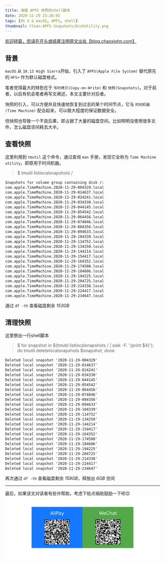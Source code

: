 ```yaml
---
title: 清理 APFS 快照的shell脚本
date: 2020-11-29 23:26:03
tags: [OS X & macOS, APFS, shell]
thumbnail: Clean-APFS-Snapshots/DiskUtility.png
---
```


[欢迎转载，但请在开头或结尾注明原文出处【blog.chaosjohn.com】](https://blog.chaosjohn.com/Clean-APFS-Snapshots.html)

## 背景
`macOS` 从 `10.13 High Sierra`开始，引入了 `APFS(Apple File System)` 替代原先的 `HFS+` 作为默认磁盘格式。

笔者觉得最大的特色在于 `写时拷贝(Copy-on-Write)` 和 `快照(Snapshots)`。对于前者，以后有机会笔者再写文阐述，本文主要针对后者。

快照的引入，可以方便并且快速地恢复到过去的某个时间节点，它与 `时间机器(Time Machine)` 配合起来，可以极大程度的保证数据安全。

但快照也导致一个不良后果，即占据了大量的磁盘空间。比如明明没使用很多文件，怎么磁盘空间耗去大半。

## 查看快照
这里利用到 `tmutil` 这个命令，通过查询 `man` 手册，发现它全称为 `Time Machine utility`，即原用于时间机器。

>$ tmutil listlocalsnapshots /

```
Snapshots for volume group containing disk /:
com.apple.TimeMachine.2020-11-29-004329.local
com.apple.TimeMachine.2020-11-29-014637.local
com.apple.TimeMachine.2020-11-29-024241.local
com.apple.TimeMachine.2020-11-29-034330.local
com.apple.TimeMachine.2020-11-29-044145.local
com.apple.TimeMachine.2020-11-29-054542.local
com.apple.TimeMachine.2020-11-29-064456.local
com.apple.TimeMachine.2020-11-29-074846.local
com.apple.TimeMachine.2020-11-29-084356.local
com.apple.TimeMachine.2020-11-29-094633.local
com.apple.TimeMachine.2020-11-29-104339.local
com.apple.TimeMachine.2020-11-29-114752.local
com.apple.TimeMachine.2020-11-29-134250.local
com.apple.TimeMachine.2020-11-29-144214.local
com.apple.TimeMachine.2020-11-29-154417.local
com.apple.TimeMachine.2020-11-29-164352.local
com.apple.TimeMachine.2020-11-29-174500.local
com.apple.TimeMachine.2020-11-29-184606.local
com.apple.TimeMachine.2020-11-29-194225.local
com.apple.TimeMachine.2020-11-29-204725.local
com.apple.TimeMachine.2020-11-29-214338.local
com.apple.TimeMachine.2020-11-29-224417.local
com.apple.TimeMachine.2020-11-29-234647.local
```

通过 `df -th` 查看磁盘剩余 *153GB*

## 清理快照
这里祭出一行shell脚本
>$ for snapshot in $(tmutil listlocalsnapshots / | awk -F. '{print $4}'); do tmutil deletelocalsnapshots $snapshot; done

```
Deleted local snapshot '2020-11-29-004329'
Deleted local snapshot '2020-11-29-014637'
Deleted local snapshot '2020-11-29-024241'
Deleted local snapshot '2020-11-29-034330'
Deleted local snapshot '2020-11-29-044145'
Deleted local snapshot '2020-11-29-054542'
Deleted local snapshot '2020-11-29-064456'
Deleted local snapshot '2020-11-29-074846'
Deleted local snapshot '2020-11-29-084356'
Deleted local snapshot '2020-11-29-094633'
Deleted local snapshot '2020-11-29-104339'
Deleted local snapshot '2020-11-29-114752'
Deleted local snapshot '2020-11-29-134250'
Deleted local snapshot '2020-11-29-144214'
Deleted local snapshot '2020-11-29-154417'
Deleted local snapshot '2020-11-29-164352'
Deleted local snapshot '2020-11-29-174500'
Deleted local snapshot '2020-11-29-184606'
Deleted local snapshot '2020-11-29-194225'
Deleted local snapshot '2020-11-29-204725'
Deleted local snapshot '2020-11-29-214338'
Deleted local snapshot '2020-11-29-224417'
Deleted local snapshot '2020-11-29-234647'
```
再次通过 `df -th` 查看磁盘剩余 *159GB*，释放出 *6GB* 空间

---

最后，如果该文对读者有些许帮助，考虑下给点捐助鼓励一下呗😊
![](hello-world/donate-me.png)
